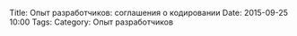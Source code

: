 Title: Опыт разработчиков: соглашения о кодировании
Date: 2015-09-25 10:00
Tags: 
Category: Опыт разработчиков
